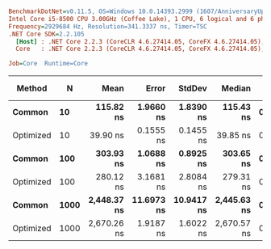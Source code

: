 ``` ini

BenchmarkDotNet=v0.11.5, OS=Windows 10.0.14393.2999 (1607/AnniversaryUpdate/Redstone1)
Intel Core i5-8500 CPU 3.00GHz (Coffee Lake), 1 CPU, 6 logical and 6 physical cores
Frequency=2929684 Hz, Resolution=341.3337 ns, Timer=TSC
.NET Core SDK=2.2.105
  [Host] : .NET Core 2.2.3 (CoreCLR 4.6.27414.05, CoreFX 4.6.27414.05), 64bit RyuJIT
  Core   : .NET Core 2.2.3 (CoreCLR 4.6.27414.05, CoreFX 4.6.27414.05), 64bit RyuJIT

Job=Core  Runtime=Core  

```
|    Method |    N |        Mean |      Error |     StdDev |      Median |  Gen 0 | Gen 1 | Gen 2 | Allocated |
|---------- |----- |------------:|-----------:|-----------:|------------:|-------:|------:|------:|----------:|
|    **Common** |   **10** |   **115.82 ns** |  **1.9660 ns** |  **1.8390 ns** |   **115.43 ns** | **0.0100** |     **-** |     **-** |      **48 B** |
| Optimized |   10 |    39.90 ns |  0.1555 ns |  0.1455 ns |    39.85 ns | 0.0085 |     - |     - |      40 B |
|    **Common** |  **100** |   **303.93 ns** |  **1.0688 ns** |  **0.8925 ns** |   **303.65 ns** | **0.0100** |     **-** |     **-** |      **48 B** |
| Optimized |  100 |   280.12 ns |  3.1681 ns |  2.8084 ns |   279.31 ns | 0.0081 |     - |     - |      40 B |
|    **Common** | **1000** | **2,448.37 ns** | **11.6973 ns** | **10.9417 ns** | **2,445.63 ns** | **0.0267** |     **-** |     **-** |     **136 B** |
| Optimized | 1000 | 2,670.26 ns |  1.9187 ns |  1.6022 ns | 2,670.57 ns | 0.0267 |     - |     - |     128 B |
